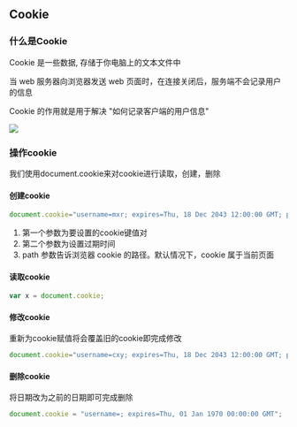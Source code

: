 ## Cookie

### 什么是Cookie

Cookie 是一些数据, 存储于你电脑上的文本文件中

当 web 服务器向浏览器发送 web 页面时，在连接关闭后，服务端不会记录用户的信息

Cookie 的作用就是用于解决 "如何记录客户端的用户信息"

![](https://p1-juejin.byteimg.com/tos-cn-i-k3u1fbpfcp/71b3c16441b8492fa7b9a7f10ad629d2~tplv-k3u1fbpfcp-watermark.awebp?)

### 操作cookie

我们使用document.cookie来对cookie进行读取，创建，删除

#### 创建cookie

```js
document.cookie="username=mxr; expires=Thu, 18 Dec 2043 12:00:00 GMT; path=/";
```

1. 第一个参数为要设置的cookie键值对
2. 第二个参数为设置过期时间
3. path 参数告诉浏览器 cookie 的路径。默认情况下，cookie 属于当前页面

#### 读取cookie

```js
var x = document.cookie;
```

#### 修改cookie

重新为cookie赋值将会覆盖旧的cookie即完成修改

```js
document.cookie="username=cxy; expires=Thu, 18 Dec 2043 12:00:00 GMT; path=/";
```

#### 删除cookie

将日期改为之前的日期即可完成删除

```js
document.cookie = "username=; expires=Thu, 01 Jan 1970 00:00:00 GMT";
```

